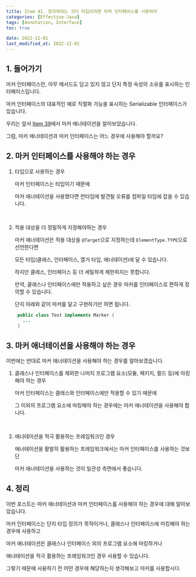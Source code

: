 ```yaml
---
title: Item 41. 정의하려는 것이 타입이라면 마커 인터페이스를 사용하라
categories: [Effective-Java]
tags: [Annotation, Interface]
toc: true

date: 2022-12-01
last_modified_at: 2022-12-01
---
```


## 1. 들어가기

마커 인터페이스란, 아무 메서드도 담고 있지 않고 단지 특정 속성의 소유를 표시하는 인터페이스입니다.

마커 인터페이스의 대표적인 예로 직렬화 가능을 표시하는 Serializable 인터페이스가 있습니다.

우리는 앞서 [Item 39](../item39)에서 마커 애너테이션을 알아보았습니다.

그럼, 마커 애너테이션과 마커 인터페이스는 어느 경우에 사용해야 할까요?

## 2. 마커 인터페이스를 사용해야 하는 경우

1. 타입으로 사용하는 경우

   마커 인터페이스는 타입이기 때문에
   
   마커 애너테이션을 사용했다면 런타임에 발견될 오류를 컴파일 타임에 잡을 수 있습니다.

   <br>

2. 적용 대상을 더 정밀하게 지정해야하는 경우

   마커 애너테이션은 적용 대상을 `@Target`으로 지정하는데 `ElementType.TYPE`으로 선언한다면

   모든 타입(클래스, 인터페이스, 열거 타입, 애너테이션)에 달 수 있습니다.

   하지만 클래스, 인터페이스 등 더 세밀하게 제한하지는 못합니다.

   만약, 클래스나 인터페이스에만 적용하고 싶은 경우 마커를 인터페이스로 편하게 정의할 수 있습니다.

   단지 아래와 같이 마커를 달고 구현하기만 하면 됩니다.

   ```java
    public class Test implements Marker {
      ...
    }
   ```

## 3. 마커 애너테이션을 사용해야 하는 경우

이번에는 반대로 마커 애너테이션을 사용해야 하는 경우를 알아보겠습니다.

1. 클래스나 인터페이스를 제외한 나머지 프로그램 요소(모듈, 패키지, 필드 등)에 마킹해야 하는 경우

   마커 인터페이스는 클래스와 인터페이스에만 적용할 수 있기 때문에

   그 이외의 프로그램 요소에 마킹해야 하는 경우에는 마커 애너테이션을 사용해야 합니다.

   <br>

2. 애너테이션을 적극 활용하는 프레임워크인 경우

   애너테이션을 활발히 활용하는 프레임워크에서는 마커 인터페이스를 사용하는 것보단

   마커 애너테이션을 사용하는 것이 일관성 측면에서 좋습니다.

## 4. 정리

이번 포스트는 마커 애너테이션과 마커 인터페이스를 사용해야 하는 경우에 대해 알아보았습니다.

마커 인터페이스는 단지 타입 정의가 목적이거나, 클래스나 인터페이스에 마킹해야 하는 경우에 사용하고

마커 애너테이션은 클래스나 인터페이스 외의 프로그램 요소에 마킹하거나

애너테이션을 적극 활용하는 프레임워크인 경우 사용할 수 있습니다.

그렇기 때문에 사용하기 전 어떤 경우에 해당하는지 생각해보고 마커를 사용합시다.
